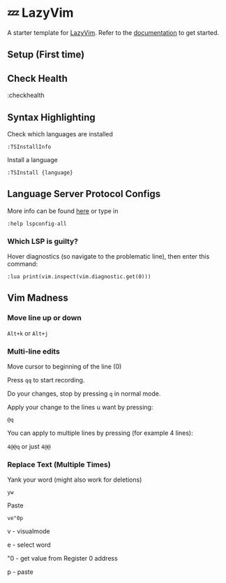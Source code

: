 # 💤 LazyVim

A starter template for [LazyVim](https://github.com/LazyVim/LazyVim).
Refer to the [documentation](https://lazyvim.github.io/installation) to get started.

## Setup (First time)

## Check Health

:checkhealth

## Syntax Highlighting

Check which languages are installed

    :TSInstallInfo

Install a language

    :TSInstall {language}

## Language Server Protocol Configs

More info can be found [here](https://github.com/neovim/nvim-lspconfig/blob/master/doc/server_configurations.md)
or type in

    :help lspconfig-all

### Which LSP is guilty?

Hover diagnostics (so navigate to the problematic line), then enter this command:

`:lua print(vim.inspect(vim.diagnostic.get(0)))`

## Vim Madness

### Move line up or down

`Alt+k` or `Alt+j`

### Multi-line edits

Move cursor to beginning of the line (0)

Press `qq` to start recording.

Do your changes, stop by pressing `q` in normal mode.

Apply your change to the lines u want by pressing:

`@q`

You can apply to multiple lines by pressing (for example 4 lines):

`4@@q` or just `4@@`

### Replace Text (Multiple Times)

Yank your word (might also work for deletions)

    yw

Paste

    ve"0p

v - visualmode

e - select word

"0 - get value from Register 0 address

p - paste
